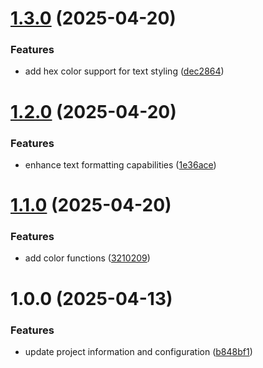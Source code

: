 # [1.3.0](https://github.com/fvena/consoleUI/compare/v1.2.0...v1.3.0) (2025-04-20)


### Features

* add hex color support for text styling ([dec2864](https://github.com/fvena/consoleUI/commit/dec2864af86ff09c25c85fd37d192a5227a28aa4))

# [1.2.0](https://github.com/fvena/consoleUI/compare/v1.1.0...v1.2.0) (2025-04-20)


### Features

* enhance text formatting capabilities ([1e36ace](https://github.com/fvena/consoleUI/commit/1e36acece34d149da879ac10e3ab9f9079817fbe))

# [1.1.0](https://github.com/fvena/consoleUI/compare/v1.0.0...v1.1.0) (2025-04-20)


### Features

* add color functions ([3210209](https://github.com/fvena/consoleUI/commit/321020936c2ebc8ef7f14698af8e45c65a5698a7))

# 1.0.0 (2025-04-13)


### Features

* update project information and configuration ([b848bf1](https://github.com/fvena/consoleUI/commit/b848bf1eabf245f20b128feb2efb0f7ad19c5019))
